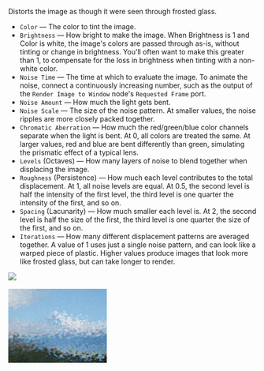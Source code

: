 Distorts the image as though it were seen through frosted glass.

   - `Color` — The color to tint the image.
   - `Brightness` — How bright to make the image.  When Brightness is 1 and Color is white, the image's colors are passed through as-is, without tinting or change in brightness.  You'll often want to make this greater than 1, to compensate for the loss in brightness when tinting with a non-white color.
   - `Noise Time` — The time at which to evaluate the image.  To animate the noise, connect a continuously increasing number, such as the output of the `Render Image to Window` node's `Requested Frame` port.
   - `Noise Amount` — How much the light gets bent.
   - `Noise Scale` — The size of the noise pattern.  At smaller values, the noise ripples are more closely packed together.
   - `Chromatic Aberration` — How much the red/green/blue color channels separate when the light is bent.  At 0, all colors are treated the same.  At larger values, red and blue are bent differently than green, simulating the prismatic effect of a typical lens.
   - `Levels` (Octaves) — How many layers of noise to blend together when displacing the image.
   - `Roughness` (Persistence) — How much each level contributes to the total displacement.  At 1, all noise levels are equal.  At 0.5, the second level is half the intensity of the first level, the third level is one quarter the intensity of the first, and so on.
   - `Spacing` (Lacunarity) — How much smaller each level is.  At 2, the second level is half the size of the first, the third level is one quarter the size of the first, and so on.
   - `Iterations` — How many different displacement patterns are averaged together.  A value of 1 uses just a single noise pattern, and can look like a warped piece of plastic.  Higher values produce images that look more like frosted glass, but can take longer to render.

![](mountains.png)

![](frost.png)
